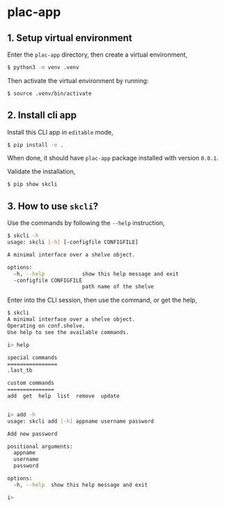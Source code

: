 # plac-app

## 1. Setup virtual environment

Enter the `plac-app` directory, then create a virtual environment,

```bash
$ python3 -m venv .venv
```

Then activate the virtual environment by running:

```bash
$ source .venv/bin/activate
```

## 2. Install cli app

Install this CLI app in `editable` mode,

```bash
$ pip install -e .
```

When done, it should have `plac-app` package installed with version `0.0.1`.

Validate the installation,

```bash
$ pip show skcli
```

## 3. How to use `skcli`?

Use the commands by following the `--help` instruction,

```bash
$ skcli -h
usage: skcli [-h] [-configfile CONFIGFILE]

A minimal interface over a shelve object.

options:
  -h, --help            show this help message and exit
  -configfile CONFIGFILE
                        path name of the shelve
```


Enter into the CLI session, then use the command, or get the help,

```bash
$ skcli
A minimal interface over a shelve object.
Operating on conf.shelve.
Use help to see the available commands.

i> help

special commands
================
.last_tb

custom commands
===============
add  get  help  list  remove  update


i> add -h
usage: skcli add [-h] appname username password

Add new password

positional arguments:
  appname
  username
  password

options:
  -h, --help  show this help message and exit

i> 

```